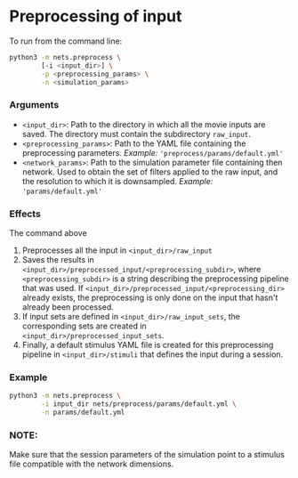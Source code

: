 # Preprocessing of input

To run from the command line:
```bash
python3 -m nets.preprocess \
        [-i <input_dir>] \
        -p <preprocessing_params> \
        -n <simulation_params>
```

### Arguments

- `<input_dir>`: Path to the directory in which all the movie inputs are saved.
  The directory must contain the subdirectory `raw_input`.  
- `<preprocessing_params>`: Path to the YAML file containing the preprocessing parameters.
  _Example:_ `'preprocess/params/default.yml'`
- `<network_params>`: Path to the simulation parameter file containing then
  network. Used to obtain the set of filters applied to the raw input, and
  the resolution to which it is downsampled.
  _Example:_ `'params/default.yml'`

### Effects

The command above
1. Preprocesses all the input in `<input_dir>/raw_input`  
2. Saves the results in
   `<input_dir>/preprocessed_input/<preprocessing_subdir>`, where
   `<preprocessing_subdir>` is a string describing the preprocessing pipeline
   that was used. If `<input_dir>/preprocessed_input/<preprocessing_dir>`
   already exists, the preprocessing is only done on the input that hasn't
   already been processed.
3. If input sets are defined in `<input_dir>/raw_input_sets`, the corresponding
   sets are created in `<input_dir>/preprocessed_input_sets`.
4. Finally, a default stimulus YAML file is created for this preprocessing
   pipeline in `<input_dir>/stimuli` that defines the input during a session.

### Example

```bash
python3 -m nets.preprocess \
        -i input_dir nets/preprocess/params/default.yml \
        -n params/default.yml
```

### NOTE:

Make sure that the session parameters of the simulation point to a stimulus
file compatible with the network dimensions.
